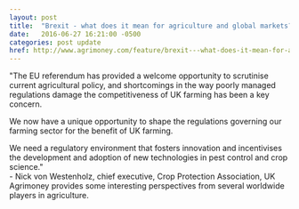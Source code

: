 ```yaml
---
layout: post
title:  "Brexit - what does it mean for agriculture and global markets?"
date:   2016-06-27 16:21:00 -0500
categories: post update
href: http://www.agrimoney.com/feature/brexit---what-does-it-mean-for-agriculture-and-world-markets--448.html
---
```

"The EU referendum has provided a welcome opportunity to scrutinise current 
agricultural policy, and shortcomings in the way poorly managed regulations 
damage the competitiveness of UK farming has been a key concern.

We now have a unique opportunity to shape the regulations governing our farming 
sector for the benefit of UK farming.

We need a regulatory environment that fosters innovation and incentivises the 
development and adoption of new technologies in pest control and crop science."  
\- Nick von Westenholz, chief executive, Crop Protection Association, UK 
Agrimoney provides some interesting perspectives from several worldwide players 
in agriculture.